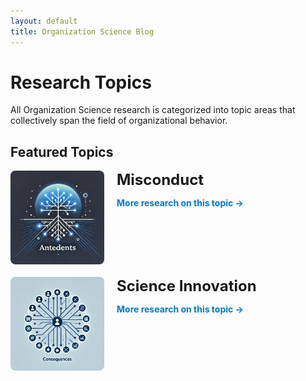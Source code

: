 ```yaml
---
layout: default
title: Organization Science Blog
---
```


# Research Topics

All Organization Science research is categorized into topic areas that collectively span the field of organizational behavior.

## Featured Topics

<section class="featured-topics">
  <!-- Misconduct Section -->
  <div class="topic" style="display: flex; align-items: flex-start; margin-bottom: 20px;">
    <img src="assets/images/misconduct.jpg" alt="Misconduct" style="flex: 0 0 150px; max-width: 150px; height: auto; margin-right: 20px; border-radius: 8px;">
    <div class="topic-content">
      <h2 style="margin: 0; font-size: 1.5rem;">Misconduct</h2>
      <ul id="misconduct-top5" style="padding-left: 20px;">
        <!-- Top 5 rows will be dynamically injected here -->
      </ul>
      <a href="/topics/misconduct.html" class="more-link" style="font-weight: bold; color: #007acc; text-decoration: none; margin-top: 10px; display: block;">More research on this topic →</a>
    </div>
  </div>

  <!-- Science Innovation Section -->
  <div class="topic" style="display: flex; align-items: flex-start; margin-bottom: 20px;">
    <img src="assets/images/science_innovation.jpg" alt="Science Innovation" style="flex: 0 0 150px; max-width: 150px; height: auto; margin-right: 20px; border-radius: 8px;">
    <div class="topic-content">
      <h2 style="margin: 0; font-size: 1.5rem;">Science Innovation</h2>
      <ul id="science_innovation-top5" style="padding-left: 20px;">
        <!-- Top 5 rows will be dynamically injected here -->
      </ul>
      <a href="/topics/science_innovation.html" class="more-link" style="font-weight: bold; color: #007acc; text-decoration: none; margin-top: 10px; display: block;">More research on this topic →</a>
    </div>
  </div>
</section>

<script>
document.addEventListener("DOMContentLoaded", function () {
  // Function to fetch and inject the top 5 rows
  function fetchTop5Rows(url, targetListId) {
    fetch(url)
      .then((response) => response.text())
      .then((html) => {
        const parser = new DOMParser();
        const doc = parser.parseFromString(html, "text/html");
        const table = doc.querySelector("#researchTable tbody");
        const rows = table.querySelectorAll("tr");
        const targetList = document.getElementById(targetListId);
        
        for (let i = 0; i < Math.min(5, rows.length); i++) {
          const cells = rows[i].querySelectorAll("td");
          const category = cells[0].textContent.trim(); // Category
          const title = cells[3].textContent.trim(); // Reference
          
          // Create a list item and link it to the specific row
          const listItem = document.createElement("li");
          listItem.innerHTML = `
            <a href="${url}#row-${i + 1}" target="_self" style="text-decoration: none; color: #007acc;">
              <strong>${category}:</strong> ${title}
            </a>
          `;
          targetList.appendChild(listItem);
        }
      })
      .catch((error) => console.error(`Error fetching data from ${url}:`, error));
  }
  
  // Fetch top 5 rows for Misconduct
  fetchTop5Rows("/topics/misconduct.html", "misconduct-top5");
  // Fetch top 5 rows for Science Innovation
  fetchTop5Rows("/topics/science_innovation.html", "science_innovation-top5");
});
</script>
